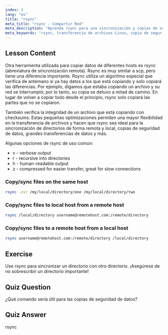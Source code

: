 ```yaml
---
index: 2
lang: "es"
title: "rsync"
meta_title: "rsync - Compartir Red"
meta_description: "Aprenda rsync para una sincronización y copias de seguridad eficientes de archivos en Linux. Comprenda la transferencia de datos remota y local con comandos y opciones de rsync. ¡Mejore sus habilidades en Linux!"
meta_keywords: "rsync, transferencia de archivos Linux, copia de seguridad de datos, sincronización de archivos, tutorial de Linux, comandos rsync, principiante, guía"
---
```


## Lesson Content

Otra herramienta utilizada para copiar datos de diferentes hosts es rsync (abreviatura de sincronización remota). Rsync es muy similar a scp, pero tiene una diferencia importante. Rsync utiliza un algoritmo especial que verifica de antemano si ya hay datos a los que está copiando y solo copiará las diferencias. Por ejemplo, digamos que estaba copiando un archivo y su red se interrumpió; por lo tanto, su copia se detuvo a mitad de camino. En lugar de volver a copiar todo desde el principio, rsync solo copiará las partes que no se copiaron.

También verifica la integridad de un archivo que está copiando con checksums. Estas pequeñas optimizaciones permiten una mayor flexibilidad en la transferencia de archivos y hacen que rsync sea ideal para la sincronización de directorios de forma remota y local, copias de seguridad de datos, grandes transferencias de datos y más.

Algunas opciones de rsync de uso común:

- v - verbose output
- r - recursive into directories
- h - human-readable output
- z - compressed for easier transfer, great for slow connections

### Copy/sync files on the same host

```bash
rsync -zvr /my/local/directory/one /my/local/directory/two
```

### Copy/sync files to local host from a remote host

```bash
rsync /local/directory username@remotehost.com:/remote/directory
```

### Copy/sync files to a remote host from a local host

```bash
rsync username@remotehost.com:/remote/directory /local/directory
```

## Exercise

Use rsync para sincronizar un directorio con otro directorio. ¡Asegúrese de no sobrescribir un directorio importante!

## Quiz Question

¿Qué comando sería útil para las copias de seguridad de datos?

## Quiz Answer

rsync
